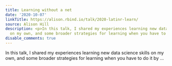 ```yaml
---
title: Learning without a net
date: '2020-10-07'
linkTitle: https://alison.rbind.io/talk/2020-latinr-learn/
source: Alison Hill
description: <p>In this talk, I shared my experiences learning new data science skills
  on my own, and some broader strategies for learning when you have to do it by ...
disable_comments: true
---
```

<p>In this talk, I shared my experiences learning new data science skills on my own, and some broader strategies for learning when you have to do it by ...
